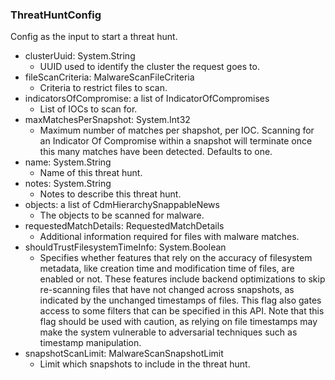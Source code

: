 ### ThreatHuntConfig
Config as the input to start a threat hunt.

- clusterUuid: System.String
  - UUID used to identify the cluster the request goes to.
- fileScanCriteria: MalwareScanFileCriteria
  - Criteria to restrict files to scan.
- indicatorsOfCompromise: a list of IndicatorOfCompromises
  - List of IOCs to scan for.
- maxMatchesPerSnapshot: System.Int32
  - Maximum number of matches per shapshot, per IOC.  Scanning for an Indicator Of Compromise within a snapshot will terminate once this many matches have been detected. Defaults to one.
- name: System.String
  - Name of this threat hunt.
- notes: System.String
  - Notes to describe this threat hunt.
- objects: a list of CdmHierarchySnappableNews
  - The objects to be scanned for malware.
- requestedMatchDetails: RequestedMatchDetails
  - Additional information required for files with malware matches.
- shouldTrustFilesystemTimeInfo: System.Boolean
  - Specifies whether features that rely on the accuracy of filesystem metadata, like creation time and modification time of files, are enabled or not. These features include backend optimizations to skip re-scanning files that have not changed across snapshots, as indicated by the unchanged timestamps of files. This flag also gates access to some filters that can be specified in this API. Note that this flag should be used with caution, as relying on file timestamps may make the system vulnerable to adversarial techniques such as timestamp manipulation.
- snapshotScanLimit: MalwareScanSnapshotLimit
  - Limit which snapshots to include in the threat hunt.
